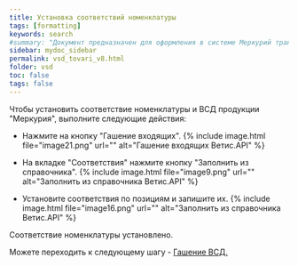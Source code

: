 ```yaml
---
title: Установка соответствий номенклатуры
tags: [formatting]
keywords: search
#summary: "Документ предназначен для оформления в системе Меркурий транспортной партии."
sidebar: mydoc_sidebar
permalink: vsd_tovari_v8.html
folder: vsd
toc: false
tags: false
---
```


<style>
.result {
background-color: #000000;
border: 1px solid #dedede;
padding: 10px;
margin-top: 10px;
margin-bottom: 10px;
}
</style>

Чтобы установить соответствие номенклатуры и ВСД продукции "Меркурия", выполните следующие действия:

- Нажмите на кнопку "Гашение входящих".
{% include image.html file="image21.png" url="" alt="Гашение входящих Ветис.API" %}


- На вкладке "Соответствия" нажмите кнопку "Заполнить из справочника".
{% include image.html file="image9.png" url="" alt="Заполнить из справочника Ветис.API" %}

- Установите соответствия по позициям и запишите их.
{% include image.html file="image16.png" url="" alt="Заполнить из справочника Ветис.API" %}

Соответствие номенклатуры установлено. 

Можете переходить к следующему шагу - [Гашение ВСД.](vsd_gaschenie_v8.html)
